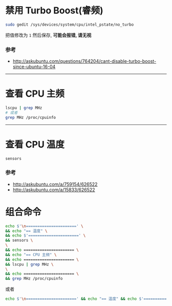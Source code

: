 # 禁用 Turbo Boost(睿频)
``` bash
sudo gedit /sys/devices/system/cpu/intel_pstate/no_turbo
```
把值修改为 `1` 然后保存, **可能会报错, 请无视**

### 参考
- http://askubuntu.com/questions/764204/cant-disable-turbo-boost-since-ubuntu-16-04

------

# 查看 CPU 主频
``` bash
lscpu | grep MHz
# 或者
grep MHz /proc/cpuinfo
```

------

# 查看 CPU 温度
``` bash
sensors
```

### 参考
- http://askubuntu.com/a/759154/626522
- http://askubuntu.com/a/15833/626522


# 组合命令
``` bash
echo $'\n======================' \
&& echo "== 温度" \
&& echo $'======================' \
&& sensors \
\
&& echo ====================== \
&& echo "== CPU 主频" \
&& echo ====================== \
&& lscpu | grep MHz \
\
&& echo ====================== \
&& grep MHz /proc/cpuinfo
```

或者

``` bash
echo $'\n======================' && echo "== 温度" && echo $'======================' && sensors && echo ====================== && echo "== CPU 主频" && echo ====================== && lscpu | grep MHz && echo ====================== && grep MHz /proc/cpuinfo
```
